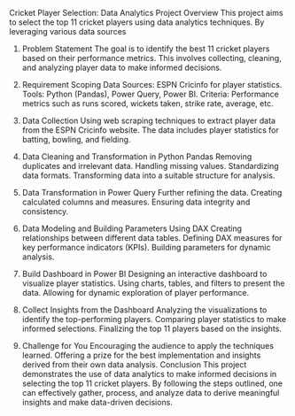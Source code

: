 Cricket Player Selection: Data Analytics Project
Overview
This project aims to select the top 11 cricket players using data analytics techniques. By leveraging various data sources
1. Problem Statement
The goal is to identify the best 11 cricket players based on their performance metrics. This involves collecting, cleaning, and analyzing player data to make informed decisions.

2. Requirement Scoping
Data Sources: ESPN Cricinfo for player statistics.
Tools: Python (Pandas), Power Query, Power BI.
Criteria: Performance metrics such as runs scored, wickets taken, strike rate, average, etc.
3. Data Collection
Using web scraping techniques to extract player data from the ESPN Cricinfo website. The data includes player statistics for batting, bowling, and fielding.

4. Data Cleaning and Transformation in Python Pandas
Removing duplicates and irrelevant data.
Handling missing values.
Standardizing data formats.
Transforming data into a suitable structure for analysis.
5. Data Transformation in Power Query
Further refining the data.
Creating calculated columns and measures.
Ensuring data integrity and consistency.
6. Data Modeling and Building Parameters Using DAX
Creating relationships between different data tables.
Defining DAX measures for key performance indicators (KPIs).
Building parameters for dynamic analysis.
7. Build Dashboard in Power BI
Designing an interactive dashboard to visualize player statistics.
Using charts, tables, and filters to present the data.
Allowing for dynamic exploration of player performance.
8. Collect Insights from the Dashboard
Analyzing the visualizations to identify the top-performing players.
Comparing player statistics to make informed selections.
Finalizing the top 11 players based on the insights.
9. Challenge for You
Encouraging the audience to apply the techniques learned.
Offering a prize for the best implementation and insights derived from their own data analysis.
Conclusion
This project demonstrates the use of data analytics to make informed decisions in selecting the top 11 cricket players. By following the steps outlined, one can effectively gather, process, and analyze data to derive meaningful insights and make data-driven decisions.
